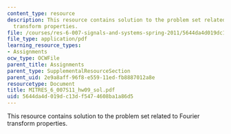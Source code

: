 ```yaml
---
content_type: resource
description: This resource contains solution to the problem set related to Fourier
  transform properties.
file: /courses/res-6-007-signals-and-systems-spring-2011/5644da4d019dc13df5474608ba1a86d5_MITRES_6_007S11_hw09_sol.pdf
file_type: application/pdf
learning_resource_types:
- Assignments
ocw_type: OCWFile
parent_title: Assignments
parent_type: SupplementalResourceSection
parent_uid: 2e9a8aff-96f8-e559-11ed-fb8887012a8e
resourcetype: Document
title: MITRES_6_007S11_hw09_sol.pdf
uid: 5644da4d-019d-c13d-f547-4608ba1a86d5
---
```

This resource contains solution to the problem set related to Fourier transform properties.

